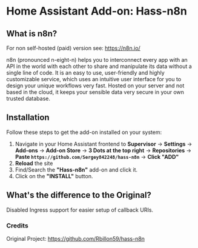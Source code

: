 # Home Assistant Add-on: Hass-n8n

## What is n8n?

For non self-hosted (paid) version see: <https://n8n.io/>

n8n (pronounced n-eight-n) helps you to interconnect every app with an API in the world with each other to share and manipulate its data without a single line of code. It is an easy to use, user-friendly and highly customizable service, which uses an intuitive user interface for you to design your unique workflows very fast. Hosted on your server and not based in the cloud, it keeps your sensible data very secure in your own trusted database.


## Installation

Follow these steps to get the add-on installed on your system:

1. Navigate in your Home Assistant frontend to **Supervisor** -> **Settings** -> **Add-ons** -> **Add-on Store** -> **3 Dots at the top right** -> **Repositories** -> **Paste ```https://github.com/Sergey842248/hass-n8n```** -> **Click "ADD"**
3. **Reload** the site
4. Find/Search the **"Hass-n8n"** add-on and click it.
5. Click on the **"INSTALL"** button.

## What's the difference to the Original?

Disabled Ingress support for easier setup of callback URIs.

### Credits
Original Project: <https://github.com/Rbillon59/hass-n8n>
